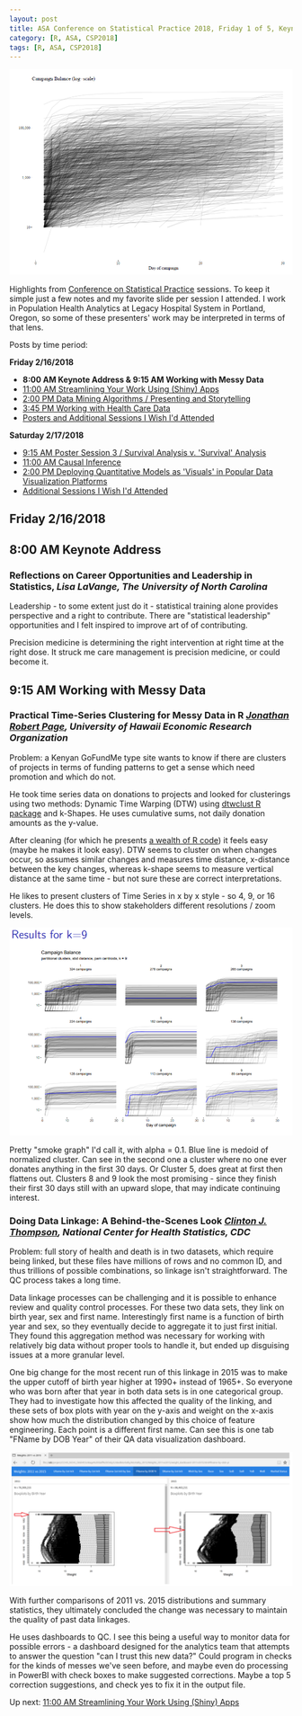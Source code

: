 ```yaml
---
layout: post
title: ASA Conference on Statistical Practice 2018, Friday 1 of 5, Keynote Address & Working with Messy Data
category: [R, ASA, CSP2018]
tags: [R, ASA, CSP2018]
---
```


![All lines](/images/smokelines01.png "All data to be clustered")

Highlights from [Conference on Statistical Practice](https://ww2.amstat.org/meetings/csp/2018/index.cfm) sessions. To keep it simple just a few notes and my favorite slide per session I attended. I work in Population Health Analytics at Legacy Hospital System in Portland, Oregon, so some of these presenters' work may be interpreted in terms of that lens.

Posts by time period:

**Friday 2/16/2018**
* **8:00 AM Keynote Address & 9:15 AM Working with Messy Data**
* [11:00 AM Streamlining Your Work Using (Shiny) Apps](https://dgarmat.github.io/CSP2018-Fri-11am/)
* [2:00 PM Data Mining Algorithms / Presenting and Storytelling](https://dgarmat.github.io/CSP2018-Fri-2pm/)
* [3:45 PM Working with Health Care Data](https://dgarmat.github.io/CSP2018-Fri-345pm/)
* [Posters and Additional Sessions I Wish I'd Attended](https://dgarmat.github.io/CSP2018-Fri-Additional/)

**Saturday 2/17/2018**
* [9:15 AM Poster Session 3 / Survival Analysis v. 'Survival' Analysis](https://dgarmat.github.io/CSP2018-Sat-915am/)
* [11:00 AM Causal Inference](https://dgarmat.github.io/CSP2018-Sat-11am/)
* [2:00 PM Deploying Quantitative Models as 'Visuals' in Popular Data Visualization Platforms](https://dgarmat.github.io/CSP2018-Sat-2pm/)
* [Additional Sessions I Wish I'd Attended](https://dgarmat.github.io/CSP2018-Sat-Additional/)

## Friday 2/16/2018

## 8:00 AM Keynote Address

### Reflections on Career Opportunities and Leadership in Statistics, *Lisa LaVange, The University of North Carolina*

Leadership - to some extent just do it - statistical training alone provides perspective and a right to contribute. There are "statistical leadership" opportunities and I felt inspired to improve art of of contributing.

Precision medicine is determining the right intervention at right time at the right dose. It struck me care management is precision medicine, or could become it.

## 9:15 AM Working with Messy Data 

### Practical Time-Series Clustering for Messy Data in R *[Jonathan Robert Page](http://www2.hawaii.edu/~jrpage/), University of Hawaii Economic Research Organization*

Problem: a Kenyan GoFundMe type site wants to know if there are clusters of projects in terms of funding patterns to get a sense which need promotion and which do not.

He took time series data on donations to projects and looked for clusterings using two methods: Dynamic Time Warping (DTW) using [dtwclust R package](https://cran.r-project.org/web/packages/dtwclust/index.html) and k-Shapes. He uses cumulative sums, not daily donation amounts as the y-value.

After cleaning (for which he presents [a wealth of R code](https://github.com/jonpage/csp2018)) it feels easy (maybe he makes it look easy). DTW seems to cluster on when changes occur, so assumes similar changes and measures time distance, x-distance between the key changes, whereas k-shape seems to measure vertical distance at the same time - but not sure these are correct interpretations. 

He likes to present clusters of Time Series in x by x style - so 4, 9, or 16 clusters. He does this to show stakeholders different resolutions / zoom levels. 

![Clusters of donations with k = 9 k-Shapes](/images/smokelines.png "Clusters of donations with k = 9 k-Shapes")

Pretty "smoke graph" I'd call it, with alpha = 0.1. Blue line is medoid of normalized cluster. Can see in the second one a cluster where no one ever donates anything in the first 30 days. Or Cluster 5, does great at first then flattens out. Clusters 8 and 9 look the most promising - since they finish their first 30 days still with an upward slope, that may indicate continuing interest.

### 	Doing Data Linkage: A Behind-the-Scenes Look *[Clinton J. Thompson](https://www.researchgate.net/profile/Clinton_Thompson), National Center for Health Statistics, CDC*

Problem: full story of health and death is in two datasets, which require being linked, but these files have millions of rows and no common ID, and thus trillions of possible combinations, so linkage isn't straightforward. The QC process takes a long time.

Data linkage processes can be challenging and it is possible to enhance review and quality control processes. For these two data sets, they link on birth year, sex and first name. Interestingly first name is a function of birth year and sex, so they eventually decide to aggregate it to just first initial. They found this aggregation method was necessary for working with relatively big data without proper tools to handle it, but ended up disguising issues at a more granular level. 

One big change for the most recent run of this linkage in 2015 was to make the upper cutoff of birth year higher at 1990+ instead of 1965+. So everyone who was born after that year in both data sets is in one categorical group. They had to investigate how this affected the quality of the linking, and these sets of box plots with year on the y-axis and weight on the x-axis show how much the distribution changed by this choice of feature engineering. Each point is a different first name. Can see this is one tab "FName by DOB Year" of their QA data visualization dashboard. 

![Boxplots of weight of age variable](/images/boxplots01.png "Boxplots showing how weights changed")

With further comparisons of 2011 vs. 2015 distributions and summary statistics, they ultimately concluded the change was necessary to maintain the quality of past data linkages.

He uses dashboards to QC. I see this being a useful way to monitor data for possible errors - a dashboard designed for the analytics team that attempts to answer the question "can I trust this new data?" Could program in checks for the kinds of messes we've seen before, and maybe even do processing in PowerBI with check boxes to make suggested corrections. Maybe a top 5 correction suggestions, and check yes to fix it in the output file.

Up next: [11:00 AM Streamlining Your Work Using (Shiny) Apps](https://dgarmat.github.io/CSP2018-Fri-11am/)


